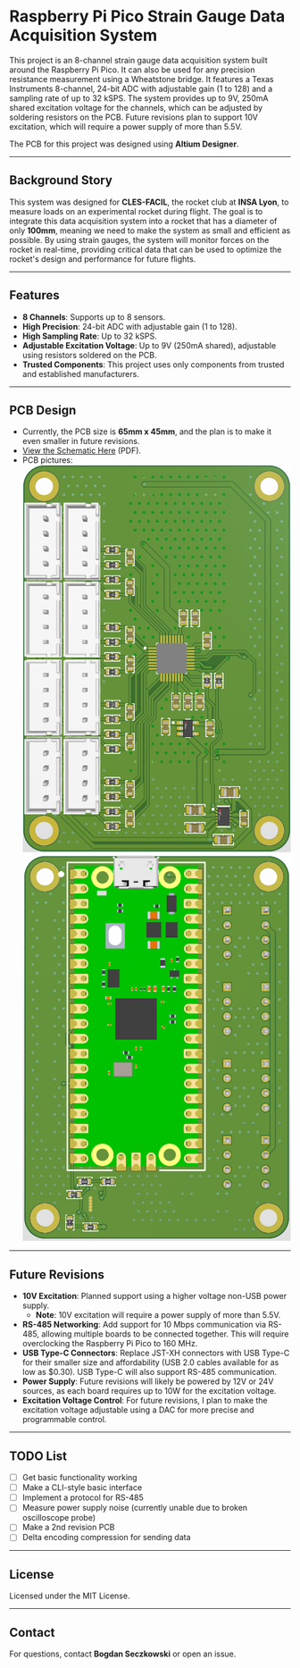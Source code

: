 # Raspberry Pi Pico Strain Gauge Data Acquisition System

This project is an 8-channel strain gauge data acquisition system built around the Raspberry Pi Pico. It can also be used for any precision resistance measurement using a Wheatstone bridge. It features a Texas Instruments 8-channel, 24-bit ADC with adjustable gain (1 to 128) and a sampling rate of up to 32 kSPS. The system provides up to 9V, 250mA shared excitation voltage for the channels, which can be adjusted by soldering resistors on the PCB. Future revisions plan to support 10V excitation, which will require a power supply of more than 5.5V.

The PCB for this project was designed using **Altium Designer**.

---
## Background Story

This system was designed for **CLES-FACIL**, the rocket club at **INSA Lyon**, to measure loads on an experimental rocket during flight. The goal is to integrate this data acquisition system into a rocket that has a diameter of only **100mm**, meaning we need to make the system as small and efficient as possible. By using strain gauges, the system will monitor forces on the rocket in real-time, providing critical data that can be used to optimize the rocket's design and performance for future flights.

---

## Features

- **8 Channels**: Supports up to 8 sensors.  
- **High Precision**: 24-bit ADC with adjustable gain (1 to 128).  
- **High Sampling Rate**: Up to 32 kSPS.  
- **Adjustable Excitation Voltage**: Up to 9V (250mA shared), adjustable using resistors soldered on the PCB.  
- **Trusted Components**: This project uses only components from trusted and established manufacturers.  

---

## PCB Design
 
- Currently, the PCB size is **65mm x 45mm**, and the plan is to make it even smaller in future revisions.  
- [View the Schematic Here](hardware/revA/docs/REV_A_SCH.pdf) (PDF).  
- PCB pictures:  
  ![Top View Placeholder](hardware/revA/docs/PCB_REV_A_B.png)  
  ![Bottom View Placeholder](hardware/revA/docs/PCB_REV_A_F.png)  

---

## Future Revisions

- **10V Excitation**: Planned support using a higher voltage non-USB power supply.  
  - **Note**: 10V excitation will require a power supply of more than 5.5V.  
- **RS-485 Networking**: Add support for 10 Mbps communication via RS-485, allowing multiple boards to be connected together. This will require overclocking the Raspberry Pi Pico to 160 MHz.  
- **USB Type-C Connectors**: Replace JST-XH connectors with USB Type-C for their smaller size and affordability (USB 2.0 cables available for as low as $0.30). USB Type-C will also support RS-485 communication.  
- **Power Supply**: Future revisions will likely be powered by 12V or 24V sources, as each board requires up to 10W for the excitation voltage.  
- **Excitation Voltage Control**: For future revisions, I plan to make the excitation voltage adjustable using a DAC for more precise and programmable control.  

---

## TODO List

- [ ] Get basic functionality working  
- [ ] Make a CLI-style basic interface  
- [ ] Implement a protocol for RS-485  
- [ ] Measure power supply noise (currently unable due to broken oscilloscope probe)  
- [ ] Make a 2nd revision PCB
- [ ] Delta encoding compression for sending data  

---

## License

Licensed under the MIT License.  

---

## Contact

For questions, contact **Bogdan Seczkowski** or open an issue.
